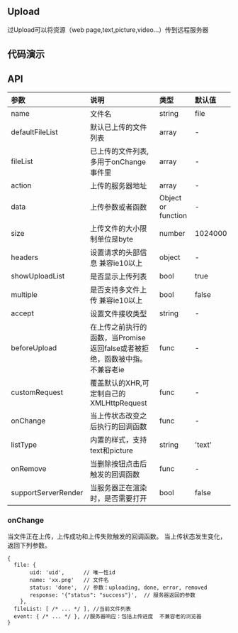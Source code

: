 ## Upload

过Upload可以将资源（web page,text,picture,video...）传到远程服务器

## 代码演示


## API

|参数|说明|类型|默认值|
|:---|:----|:---|:------|
|name|文件名|string|file|
|defaultFileList|默认已上传的文件列表|array|-|
|fileList|已上传的文件列表,多用于onChange事件里|array|-|
|action|上传的服务器地址|array|-|
|data|上传参数或者函数	|Object or function|-|
|size|上传文件的大小限制单位是byte|number|1024000|
|headers|设置请求的头部信息 兼容ie10以上|object|-|
|showUploadList|是否显示上传列表|bool|true|
|multiple|是否支持多文件上传 兼容ie10以上|bool|false|
|accept|设置文件接收类型|string|-|
|beforeUpload|在上传之前执行的函数，当Promise返回false或者被拒绝，函数被中指。不兼容老ie|func|-|
|customRequest|覆盖默认的XHR,可定制自己的XMLHttpRequest|func|-|
|onChange|当上传状态改变之后执行的回调函数|func|-|
|listType|内置的样式，支持text和picture|string|'text'|
|onRemove|当删除按钮点击后触发的回调函数|func|-|
|supportServerRender|当服务器正在渲染时，是否需要打开|bool|false|

### onChange

当文件正在上传，上传成功和上传失败触发的回调函数。
当上传状态发生变化，返回下列参数。

```
{
  file: {
	   uid: 'uid',      // 唯一性id
	   name: 'xx.png'   // 文件名
	   status: 'done',  // 参数：uploading, done, error, removed
	   response: '{"status": "success"}',  // 服务器返回的参数
	},
  fileList: [ /* ... */ ], //当前文件列表
  event: { /* ... */ }, //服务器响应：包括上传进度  不兼容老的浏览器
}
```


